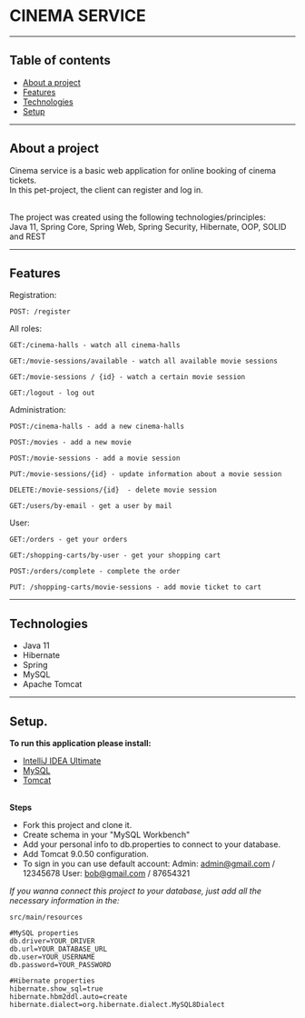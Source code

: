 # CINEMA SERVICE<br>

---
## Table of contents
* [About a project](#about-a-project)
* [Features](#features)
* [Technologies](#technologies)
* [Setup](#setup)
***

## About a project
<a id="about-a-project"></a>
Cinema service is a basic web application for online booking of cinema tickets.<br>
In this pet-project, the client can register and log in.<br><br>

The project was created using the following technologies/principles:<br>
Java 11, Spring Core, Spring Web, Spring Security, Hibernate, OOP, SOLID and REST


***

## Features
<a id="features"></a>
Registration:<br>
```
POST: /register
```

All roles:<br>
```
GET:/cinema-halls - watch all cinema-halls
```
```
GET:/movie-sessions/available - watch all available movie sessions
```
```
GET:/movie-sessions / {id} - watch a certain movie session
```
```
GET:/logout - log out
```

Administration:<br>
```
POST:/cinema-halls - add a new cinema-halls
```
```
POST:/movies - add a new movie
```
```
POST:/movie-sessions - add a movie session
```
```
PUT:/movie-sessions/{id} - update information about a movie session
```
```
DELETE:/movie-sessions/{id}  - delete movie session
```
```
GET:/users/by-email - get a user by mail
```

User:<br>
```
GET:/orders - get your orders
```
```
GET:/shopping-carts/by-user - get your shopping cart
```
```
POST:/orders/complete - complete the order
```
```
PUT: /shopping-carts/movie-sessions - add movie ticket to cart
```

---

## Technologies
<a id="technologies"></a>

* Java 11
* Hibernate
* Spring
* MySQL
* Apache Tomcat
***

## Setup.
<a id="setup"></a>

__To run this application please install:__
* [IntelliJ IDEA Ultimate](https://www.jetbrains.com/lp/intellij-frameworks/)
* [MySQL](https://dev.mysql.com/downloads/)
* [Tomcat](https://archive.apache.org/dist/tomcat/tomcat-9/v9.0.50/bin/)
  <br><br>

__Steps__
* Fork this project and clone it.
* Create schema in your "MySQL Workbench"
* Add your personal info to db.properties to connect to your database.
* Add Tomcat 9.0.50 configuration.
* To sign in you can use default account:
  Admin: admin@gmail.com / 12345678
  User: bob@gmail.com / 87654321


_If you wanna connect this project to your database,
just add all the necessary information in the:_

```
src/main/resources
```

```
#MySQL properties
db.driver=YOUR_DRIVER
db.url=YOUR_DATABASE_URL
db.user=YOUR_USERNAME
db.password=YOUR_PASSWORD

#Hibernate properties
hibernate.show_sql=true
hibernate.hbm2ddl.auto=create
hibernate.dialect=org.hibernate.dialect.MySQL8Dialect
```
